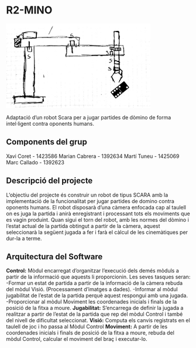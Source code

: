 # R2-MINO

![alt text](https://raw.githubusercontent.com/XCoret/R2-MINO/master/docs/icona.png)


Adaptació d’un robot Scara per a jugar partides
de dòmino de forma intel·ligent contra
oponents humans.

## Components del grup
Xavi Coret - 1423586
Marian Cabrera - 1392634
Martí Tuneu - 1425069
Marc Callado - 1392623

## Descripció del projecte

L’objectiu del projecte és construir un robot de tipus SCARA amb la implementació
de la funcionalitat per jugar partides de domino contra oponents humans. El robot
disposarà d’una càmera enfocada cap al taulell on es juga la partida i anirà
enregistrant i processant tots els moviments que es vagin produint. Quan sigui el
torn del robot, amb les normes del dòmino i l’estat actual de la partida obtingut a
partir de la càmera, aquest seleccionarà la següent jugada a fer i farà el càlcul de les
cinemàtiques per dur-la a terme.

## Arquitectura del Software

**Control:** Mòdul encarregat d’organitzar l’execució dels demés mòduls a partir de la informació que aquests li proporcionin. Les seves tasques seran:    
    -Formar un estat de partida a partir de la informació de la càmera rebuda del mòdul Visió. (Processament d’imatges a dades).
    -Informar al mòdul jugabilitat de l’estat de la partida perquè aquest respongui amb una jugada.
    -Proporcionar al mòdul Moviment les coordenades inicials i finals de la posició de la fitxa a moure.
**Jugabilitat:** S’encarrega de definir la jugada a realitzar a partir de l’estat de la partida que rep del mòdul Control i també del nivell de dificultat seleccionat.
**Visió:** Computa els canvis registrats en el taulell de joc i ho passa al Mòdul Control
**Moviment:** A partir de les coordenades inicials i finals de posició de la fitxa a moure, rebuda del mòdul Control, calcular el moviment del braç i executar-lo.
